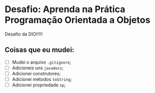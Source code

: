 # Desafio: Aprenda na Prática Programação Orientada a Objetos

Desafio da DIO!!!!!

## Coisas que eu mudei:
- [ ] Mudei o arquivo `.gitignore`;
- [ ] Adicioneis uns `javadocs`;
- [ ] Adicionei construtores;
- [ ] Adicionei métodos `toString`;
- [ ] Adicionei propriedade `xp`;
